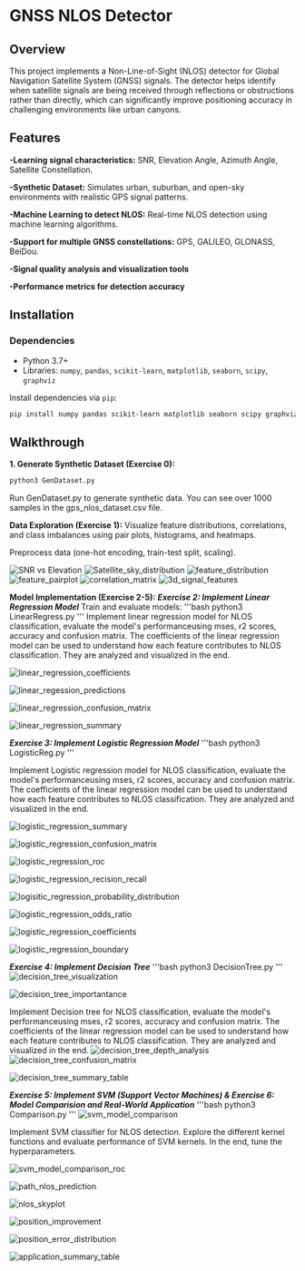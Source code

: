# GNSS NLOS Detector

## Overview
This project implements a Non-Line-of-Sight (NLOS) detector for Global Navigation Satellite System (GNSS) signals. The detector helps identify when satellite signals are being received through reflections or obstructions rather than directly, which can significantly improve positioning accuracy in challenging environments like urban canyons.

## Features
**-Learning signal characteristics:** SNR, Elevation Angle, Azimuth Angle, Satellite Constellation.

**-Synthetic Dataset:** Simulates urban, suburban, and open-sky environments with realistic GPS signal patterns.

**-Machine Learning to detect NLOS:** Real-time NLOS detection using machine learning algorithms.

**-Support for multiple GNSS constellations:** GPS, GALILEO, GLONASS, BeiDou.

**-Signal quality analysis and visualization tools**

**-Performance metrics for detection accuracy**

## Installation
### Dependencies
- Python 3.7+
- Libraries: `numpy`, `pandas`, `scikit-learn`, `matplotlib`, `seaborn`, `scipy`, `graphviz`


Install dependencies via `pip`:
```bash
pip install numpy pandas scikit-learn matplotlib seaborn scipy graphviz
```
## Walkthrough
**1. Generate Synthetic Dataset (Exercise 0):**
```bash
python3 GenDataset.py
```
Run GenDataset.py to generate synthetic data. You can see over 1000 samples in the gps_nlos_dataset.csv file.

**Data Exploration (Exercise 1):**
Visualize feature distributions, correlations, and class imbalances using pair plots, histograms, and heatmaps.

Preprocess data (one-hot encoding, train-test split, scaling).

![SNR vs Elevation](GPS%20NLOS%20Signal%20Identification%20Using%20Machine%20Learning/Code/figures/snr_vs_elevation.png)
![Satellite_sky_distribution](GPS%20NLOS%20Signal%20Identification%20Using%20Machine%20Learning/Code/figures/satellite_sky_distribution.png)
![feature_distribution](/GPS%20NLOS%20Signal%20Identification%20Using%20Machine%20Learning/Code/figures/feature_distributions.png)
![feature_pairplot](GPS%20NLOS%20Signal%20Identification%20Using%20Machine%20Learning/Code/figures/feature_pairplot.png)
![correlation_matrix](GPS%20NLOS%20Signal%20Identification%20Using%20Machine%20Learning/Code/figures/correlation_matrix.png)
![3d_signal_features](GPS%20NLOS%20Signal%20Identification%20Using%20Machine%20Learning/Code/figures/3d_signal_features.png)

**Model Implementation (Exercise 2-5):**
***Exercise 2: Implement Linear Regression Model***
Train and evaluate models:
'''bash
python3 LinearRegress.py
'''
Implement linear regression model for NLOS classification, evaluate the model's performanceusing mses, r2 scores, accuracy and confusion matrix. The coefficients of the linear regression model can be used to understand how each feature contributes to NLOS classification. They are analyzed and visualized in the end.

![linear_regression_coefficients](GPS%20NLOS%20Signal%20Identification%20Using%20Machine%20Learning/Code/figures/linear_regression_coefficients.png)

![linear_regession_predictions](GPS%20NLOS%20Signal%20Identification%20Using%20Machine%20Learning/Code/figures/linear_regression_predictions.png)

![linear_regression_confusion_matrix](GPS%20NLOS%20Signal%20Identification%20Using%20Machine%20Learning/Code/figures/linear_regression_confusion_matrix.png)

![linear_regression_summary](GPS%20NLOS%20Signal%20Identification%20Using%20Machine%20Learning/Code/figures/linear_regression_summary.png)



***Exercise 3: Implement Logistic Regression Model***
'''bash
python3 LogisticReg.py
'''

Implement Logistic regression model for NLOS classification, evaluate the model's performanceusing mses, r2 scores, accuracy and confusion matrix. The coefficients of the linear regression model can be used to understand how each feature contributes to NLOS classification. They are analyzed and visualized in the end.

![logistic_regression_summary](GPS%20NLOS%20Signal%20Identification%20Using%20Machine%20Learning/Code/figures/logistic_regression_summary.png)

![logistic_regression_confusion_matrix](GPS%20NLOS%20Signal%20Identification%20Using%20Machine%20Learning/Code/figures/logistic_regression_confusion_matrix.png)

![logistic_regression_roc](GPS%20NLOS%20Signal%20Identification%20Using%20Machine%20Learning/Code/figures/logistic_regression_roc.png)

![logistic_regression_recision_recall](GPS%20NLOS%20Signal%20Identification%20Using%20Machine%20Learning/Code/figures/logistic_regression_precision_recall.png)

![logisitic_regression_probability_distribution](GPS%20NLOS%20Signal%20Identification%20Using%20Machine%20Learning/Code/figures/logistic_regression_probability_distribution.png)

![logistic_regression_odds_ratio](GPS%20NLOS%20Signal%20Identification%20Using%20Machine%20Learning/Code/figures/logistic_regression_odds_ratios.png)

![logistic_regression_coefficients](GPS%20NLOS%20Signal%20Identification%20Using%20Machine%20Learning/Code/figures/logistic_regression_coefficients.png)

![logistic_regression_boundary](GPS%20NLOS%20Signal%20Identification%20Using%20Machine%20Learning/Code/figures/logistic_regression_boundary.png)

***Exercise 4: Implement Decision Tree***
'''bash
python3 DecisionTree.py
'''
![decision_tree_visualization](GPS%20NLOS%20Signal%20Identification%20Using%20Machine%20Learning/Code/figures/decision_tree_visualization.png)

![decision_tree_importantance](GPS%20NLOS%20Signal%20Identification%20Using%20Machine%20Learning/Code/figures/decision_tree_feature_importance.png)

Implement Decision tree for NLOS classification, evaluate the model's performanceusing mses, r2 scores, accuracy and confusion matrix. The coefficients of the linear regression model can be used to understand how each feature contributes to NLOS classification. They are analyzed and visualized in the end.
![decision_tree_depth_analysis](GPS%20NLOS%20Signal%20Identification%20Using%20Machine%20Learning/Code/figures/decision_tree_depth_analysis.png)
![decision_tree_confusion_matrix](GPS%20NLOS%20Signal%20Identification%20Using%20Machine%20Learning/Code/figures/decision_tree_confusion_matrix.png)

![decision_tree_summary_table](GPS%20NLOS%20Signal%20Identification%20Using%20Machine%20Learning/Code/figures/decision_tree_summary.png)

***Exercise 5: Implement SVM (Support Vector Machines) & Exercise 6: Model Comparision and Real-World Application***
'''bash
python3 Comparison.py
'''
![svm_model_comparison](GPS%20NLOS%20Signal%20Identification%20Using%20Machine%20Learning/Code/figures/model_comparison.png)


Implement SVM classifier for NLOS detection. Explore the different kernel functions and evaluate performance of SVM kernels. In the end, tune the hyperparameters.

![svm_model_comparison_roc](GPS%20NLOS%20Signal%20Identification%20Using%20Machine%20Learning/Code/figures/model_comparison_roc.png)

![path_nlos_prediction](GPS%20NLOS%20Signal%20Identification%20Using%20Machine%20Learning/Code/figures/path_nlos_prediction.png)

![nlos_skyplot](GPS%20NLOS%20Signal%20Identification%20Using%20Machine%20Learning/Code/figures/nlos_skyplot.png)

![position_improvement](GPS%20NLOS%20Signal%20Identification%20Using%20Machine%20Learning/Code/figures/positioning_improvement.png)

![position_error_distribution](GPS%20NLOS%20Signal%20Identification%20Using%20Machine%20Learning/Code/figures/position_error_distribution.png)

![application_summary_table](GPS%20NLOS%20Signal%20Identification%20Using%20Machine%20Learning/Code/figures/application_summary.png)






